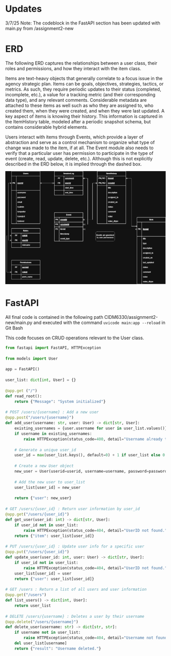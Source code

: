 # Updates
3/7/25 Note: The codeblock in the FastAPI section has been updated with main.py from /assignment2-new
# ERD
The following ERD captures the relationships between a user class, their roles and permissions, and how they interact with the item class.

Items are text-heavy objects that generally correlate to a focus issue in the agency strategic plan. Items can be goals, objectives, strategies, tactics, or metrics. As such, they require periodic updates to their status (completed, incomplete, etc.), a value for a tracking metric (and their corresponding data type), and any relevant comments. Considerable metadata are attached to these items as well such as who they are assigned to, who created them, when they were created, and when they were last updated. A key aspect of items is knowing their history. This information is captured in the ItemHistory table, modeled after a periodic snapshot schema, but contains considerable hybrid elements.

Users interact with items through Events, which provide a layer of abstraction and serve as a control mechanism to organize what type of change was made to the item, if at all. The Event module also needs to verify that a particular user has permission to participate in the type of event (create, read, update, delete, etc.). Although this is not explicitly described in the ERD below, it is implied through the dashed box.


![ERD for users and items](/assignment2/class-erd.png)

# FastAPI

All final code is contained in the following path CIDM6330/assignment2-new/main.py and executed with the command `uvicode main:app --reload` in Git Bash

This code focuses on CRUD operations relevant to the User class.

```python
from fastapi import FastAPI, HTTPException

from models import User

app = FastAPI()

user_list: dict[int, User] = {}

@app.get ("/")
def read_root():
    return {"Message": "System initialized"}

# POST /users/{username} : Add a new user
@app.post("/users/{username}")
def add_user(username: str, user: User) -> dict[str, User]:
    existing_usernames = {user.username for user in user_list.values()}
    if username in existing_usernames:
        raise HTTPException(status_code=400, detail="Username already taken.")

    # Generate a unique user_id
    user_id = max(user_list.keys(), default=0) + 1 if user_list else 0

    # Create a new User object
    new_user = User(userid=userid, username=username, password=password, email=email, isadmin=isadmin, isreporter=isreporter, isanalyst=isanalyst, isviewer=isviewer)

    # Add the new user to user_list
    user_list[user_id] = new_user

    return {"user": new_user}

# GET /users/{user_id} : Return user information by user_id
@app.get("/users/{user_id}")
def get_user(user_id: int) -> dict[str, User]:
    if user_id not in user_list:
        raise HTTPException(status_code=404, detail="UserID not found.")
    return {"item": user_list[user_id]}

# PUT /users/{user_id} : Update user info for a specific user
@app.put("/users/{user_id}")
def update_user(user_id: int, user: User) -> dict[str, User]:
    if user_id not in user_list:
        raise HTTPException(status_code=404, detail="UserID not found.")
    user_list[user_id] = user
    return {"user": user_list[user_id]}

# GET /users : Return a list of all users and user information
@app.get("/users")
def list_users() -> dict[int, User]:
    return user_list

# DELETE /users/{username} : Deletes a user by their username
@app.delete("/users/{username}")
def delete_user(username: str) -> dict[str, str]:
    if username not in user_list:
        raise HTTPException(status_code=404, detail="Username not found.")
    del user_list[username]
    return {"result": "Username deleted."}
```